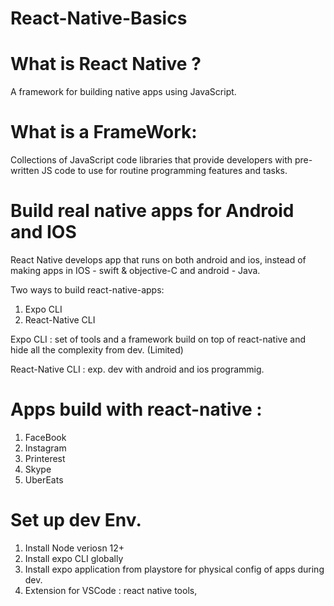 # React-Native-Basics

# What is React Native ?
A framework for building native apps using JavaScript.

# What is a FrameWork:
Collections of JavaScript code libraries that provide developers with pre-written JS code to use for routine programming features and tasks.

# Build real native apps for Android and IOS
React Native develops app that runs on both android and ios, instead of making apps in IOS - swift & objective-C and android - Java.

Two ways to build react-native-apps:
1. Expo CLI
2. React-Native CLI

Expo CLI : set of tools and a framework build on top of react-native and hide all the complexity from dev. (Limited)

React-Native CLI : exp. dev with android and ios programmig.

# Apps build with react-native : 
1. FaceBook
2. Instagram
3. Printerest
4. Skype
5. UberEats

# Set up dev Env.

1. Install Node veriosn 12+
2. Install expo CLI globally
3. Install expo application from playstore for physical config of apps during dev.
4. Extension for VSCode : react native tools, 
